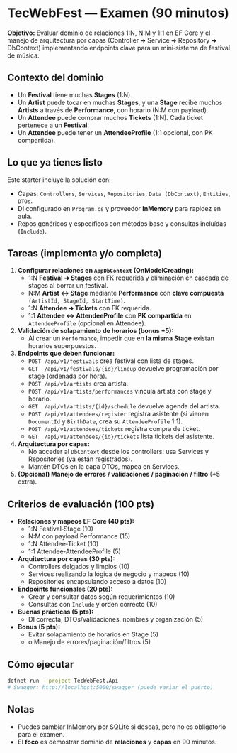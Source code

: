 ﻿# TecWebFest — Examen (90 minutos)

**Objetivo:** Evaluar dominio de relaciones 1:N, N:M y 1:1 en EF Core y el manejo de arquitectura por capas (Controller ➜ Service ➜ Repository ➜ DbContext) implementando endpoints clave para un mini‑sistema de festival de música.

## Contexto del dominio
- Un **Festival** tiene muchas **Stages** (1:N).
- Un **Artist** puede tocar en muchas **Stages**, y una **Stage** recibe muchos **Artists** a través de **Performance**, con horario (N:M con payload).
- Un **Attendee** puede comprar muchos **Tickets** (1:N). Cada ticket pertenece a un **Festival**.
- Un **Attendee** puede tener un **AttendeeProfile** (1:1 opcional, con PK compartida).

## Lo que ya tienes listo
Este starter incluye la solución con:
- Capas: `Controllers`, `Services`, `Repositories`, `Data (DbContext)`, `Entities`, `DTOs`.
- DI configurado en `Program.cs` y proveedor **InMemory** para rapidez en aula.
- Repos genéricos y específicos con métodos base y consultas incluídas (`Include`).

## Tareas (implementa y/o completa)
1. **Configurar relaciones en `AppDbContext` (OnModelCreating):**
   - 1:N **Festival ➜ Stages** con FK requerida y eliminación en cascada de stages al borrar un festival.
   - N:M **Artist ↔ Stage** mediante **Performance** con **clave compuesta** `(ArtistId, StageId, StartTime)`.
   - 1:N **Attendee ➜ Tickets** con FK requerida.
   - 1:1 **Attendee ↔ AttendeeProfile** con **PK compartida** en `AttendeeProfile` (opcional en Attendee).
2. **Validación de solapamiento de horarios (bonus +5):**
   - Al crear un `Performance`, impedir que en **la misma Stage** existan horarios superpuestos.
3. **Endpoints que deben funcionar:**
   - `POST /api/v1/festivals` crea festival con lista de stages.
   - `GET  /api/v1/festivals/{id}/lineup` devuelve programación por stage (ordenada por hora).
   - `POST /api/v1/artists` crea artista.
   - `POST /api/v1/artists/performances` vincula artista con stage y horario.
   - `GET  /api/v1/artists/{id}/schedule` devuelve agenda del artista.
   - `POST /api/v1/attendees/register` registra asistente (si vienen `DocumentId` y `BirthDate`, crea su `AttendeeProfile` 1:1).
   - `POST /api/v1/attendees/tickets` registra compra de ticket.
   - `GET  /api/v1/attendees/{id}/tickets` lista tickets del asistente.
4. **Arquitectura por capas:**
   - No acceder al `DbContext` desde los controllers: usa Services y Repositories (ya están registrados).
   - Mantén DTOs en la capa DTOs, mapea en Services.
5. **(Opcional) Manejo de errores / validaciones / paginación / filtro** (+5 extra).

## Criterios de evaluación (100 pts)
- **Relaciones y mapeos EF Core (40 pts):**
  - 1:N Festival‑Stage (10)
  - N:M con payload Performance (15)
  - 1:N Attendee‑Ticket (10)
  - 1:1 Attendee‑AttendeeProfile (5)
- **Arquitectura por capas (30 pts):**
  - Controllers delgados y limpios (10)
  - Services realizando la lógica de negocio y mapeos (10)
  - Repositories encapsulando acceso a datos (10)
- **Endpoints funcionales (20 pts):**
  - Crear y consultar datos según requerimientos (10)
  - Consultas con `Include` y orden correcto (10)
- **Buenas prácticas (5 pts):**
  - DI correcta, DTOs/validaciones, nombres y organización (5)
- **Bonus (5 pts):**
  - Evitar solapamiento de horarios en Stage (5)
  - o Manejo de errores/paginación/filtros (5)

## Cómo ejecutar
```bash
dotnet run --project TecWebFest.Api
# Swagger: http://localhost:5000/swagger (puede variar el puerto)
```

## Notas
- Puedes cambiar InMemory por SQLite si deseas, pero no es obligatorio para el examen.
- El **foco** es demostrar dominio de **relaciones** y **capas** en 90 minutos.
